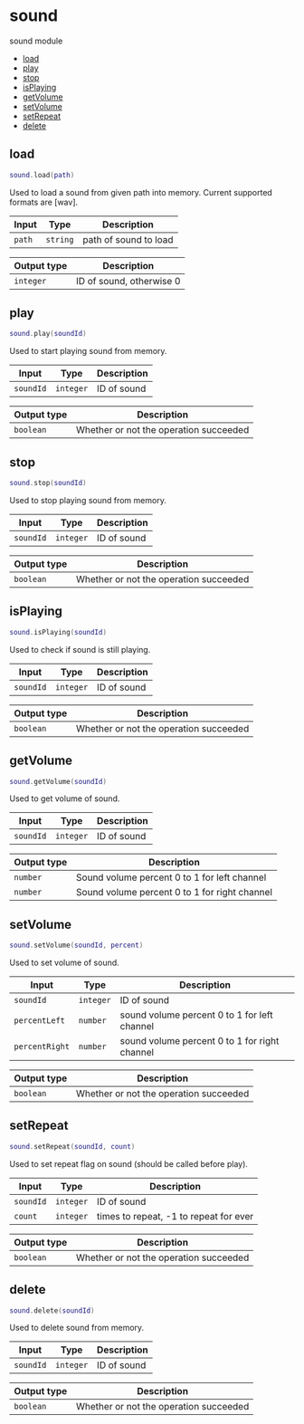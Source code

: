 # sound

sound module

- [load](#load)
- [play](#play)
- [stop](#stop)
- [isPlaying](#isPlaying)
- [getVolume](#getVolume)
- [setVolume](#setVolume)
- [setRepeat](#setRepeat)
- [delete](#delete)

## load

```lua
sound.load(path)
```

Used to load a sound from given path into memory. Current supported formats are [wav].

| Input | Type | Description |
| --- | --- | --- |
| `path` | `string` | path of sound to load |

| Output type | Description |
| --- | --- |
| `integer` | ID of sound, otherwise 0 |

## play

```lua
sound.play(soundId)
```

Used to start playing sound from memory.

| Input | Type | Description |
| --- | --- | --- |
| `soundId` | `integer` | ID of sound |

| Output type | Description |
| --- | --- |
| `boolean` | Whether or not the operation succeeded |

## stop

```lua
sound.stop(soundId)
```

Used to stop playing sound from memory.

| Input | Type | Description |
| --- | --- | --- |
| `soundId` | `integer` | ID of sound |

| Output type | Description |
| --- | --- |
| `boolean` | Whether or not the operation succeeded |

## isPlaying

```lua
sound.isPlaying(soundId)
```

Used to check if sound is still playing.

| Input | Type | Description |
| --- | --- | --- |
| `soundId` | `integer` | ID of sound |

| Output type | Description |
| --- | --- |
| `boolean` | Whether or not the operation succeeded |

## getVolume

```lua
sound.getVolume(soundId)
```

Used to get volume of sound.

| Input | Type | Description |
| --- | --- | --- |
| `soundId` | `integer` | ID of sound |

| Output type | Description |
| --- | --- |
| `number` | Sound volume percent 0 to 1 for left channel |
| `number` | Sound volume percent 0 to 1 for right channel |

## setVolume

```lua
sound.setVolume(soundId, percent)
```

Used to set volume of sound.

| Input | Type | Description |
| --- | --- | --- |
| `soundId` | `integer` | ID of sound |
| `percentLeft` | `number` | sound volume percent 0 to 1 for left channel |
| `percentRight` | `number` | sound volume percent 0 to 1 for right channel |

| Output type | Description |
| --- | --- |
| `boolean` | Whether or not the operation succeeded |

## setRepeat

```lua
sound.setRepeat(soundId, count)
```

Used to set repeat flag on sound (should be called before play).

| Input | Type | Description |
| --- | --- | --- |
| `soundId` | `integer` | ID of sound |
| `count` | `integer` | times to repeat, -1 to repeat for ever |

| Output type | Description |
| --- | --- |
| `boolean` | Whether or not the operation succeeded |

## delete

```lua
sound.delete(soundId)
```

Used to delete sound from memory.

| Input | Type | Description |
| --- | --- | --- |
| `soundId` | `integer` | ID of sound |

| Output type | Description |
| --- | --- |
| `boolean` | Whether or not the operation succeeded |